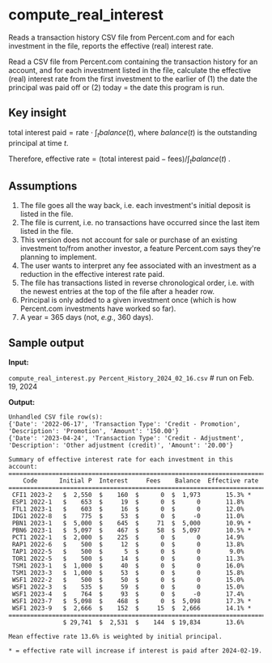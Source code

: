 # compute_real_interest

Reads a transaction history CSV file from Percent.com and for each investment in the file, reports the effective (real) interest rate.

Read a CSV file from Percent.com containing the transaction history for an
account, and for each investment listed in the file, calculate the effective
(real) interest rate from the first investment to the earlier of (1) the date
the principal was paid off or (2) today = the date this program is run.

## Key insight

$\text{total interest paid} = \text{rate} \cdot \int_t balance(t)$, where
    $balance(t)$ is the outstanding principal at time $t$. 
    
Therefore, $\text{effective rate} = (\text{total interest paid} - \text{fees}) / \int_t balance(t)$ .

## Assumptions

1. The file goes all the way back, i.e. each investment's initial deposit
        is listed in the file.
2. The file is current, i.e. no transactions have occurred since the last
        item listed in the file.
3. This version does not account for sale or purchase of an existing
        investment to/from another investor, a feature Percent.com says
        they're planning to implement.
4. The user wants to interpret any fee associated with an investment as
        a reduction in the effective interest rate paid.
5. The file has transactions listed in reverse chronological order, i.e.
        with the newest entries at the top of the file after a header row.
6. Principal is only added to a given investment once (which is how
        Percent.com investments have worked so far).
7. A year = 365 days (not, *e.g.*, 360 days).

## Sample output

**Input:** 


`compute_real_interest.py Percent_History_2024_02_16.csv` # run on Feb. 19, 2024

**Output:**
```
Unhandled CSV file row(s):
{'Date': '2022-06-17', 'Transaction Type': 'Credit - Promotion', 'Description': 'Promotion', 'Amount': '150.00'}
{'Date': '2023-04-24', 'Transaction Type': 'Credit - Adjustment', 'Description': 'Other adjustment (credit)', 'Amount': '20.00'}

Summary of effective interest rate for each investment in this account:
=======================================================================
    Code      Initial P  Interest     Fees    Balance  Effective rate
=======================================================================
 CFI1 2023-2   $  2,550  $    160  $      0  $  1,973       15.3% *
 ESP1 2022-1   $    653  $     19  $      0  $      0       11.8%
 FTL1 2023-1   $    603  $     16  $      0  $      0       12.0%
 IDG1 2022-8   $    775  $     53  $      0  $     -0       11.0%
 PBN1 2023-1   $  5,000  $    645  $     71  $  5,000       10.9% *
 PBN6 2023-1   $  5,097  $    467  $     58  $  5,097       10.5% *
 PCT1 2022-1   $  2,000  $    225  $      0  $      0       14.9%
 RAP1 2022-6   $    500  $     12  $      0  $      0       13.8%
 TAP1 2022-5   $    500  $      5  $      0  $      0        9.0%
 TOR1 2022-5   $    500  $     14  $      0  $      0       11.3%
 TSM1 2023-1   $  1,000  $     40  $      0  $      0       16.0%
 TSM1 2023-3   $  1,000  $     53  $      0  $      0       15.8%
 WSF1 2022-2   $    500  $     50  $      0  $      0       15.0%
 WSF1 2022-3   $    535  $     59  $      0  $      0       15.0%
 WSF1 2023-4   $    764  $     93  $      0  $     -0       17.4%
 WSF1 2023-7   $  5,098  $    468  $      0  $  5,098       17.3% *
 WSF1 2023-9   $  2,666  $    152  $     15  $  2,666       14.1% *
=======================================================================
               $ 29,741  $  2,531  $    144  $ 19,834       13.6%

Mean effective rate 13.6% is weighted by initial principal.

* = effective rate will increase if interest is paid after 2024-02-19.
```
